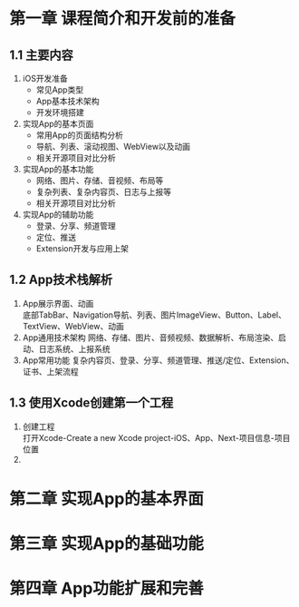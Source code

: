# 第一章 课程简介和开发前的准备
## 1.1 主要内容
1. iOS开发准备
    * 常见App类型
    * App基本技术架构
    * 开发环境搭建
2. 实现App的基本页面
    * 常用App的页面结构分析
    * 导航、列表、滚动视图、WebView以及动画
    * 相关开源项目对比分析
3. 实现App的基本功能
    * 网络、图片、存储、音视频、布局等
    * 复杂列表、复杂内容页、日志与上报等
    * 相关开源项目对比分析
4. 实现App的辅助功能
    * 登录、分享、频道管理
    * 定位、推送
    * Extension开发与应用上架
## 1.2 App技术栈解析
1. App展示界面、动画  
    底部TabBar、Navigation导航、列表、图片ImageView、Button、Label、TextView、WebView、动画
2. App通用技术架构
    网络、存储、图片、音频视频、数据解析、布局渲染、启动、日志系统、上报系统
3. App常用功能
    复杂内容页、登录、分享、频道管理、推送/定位、Extension、证书、上架流程 
## 1.3 使用Xcode创建第一个工程
1. 创建工程  
打开Xcode-Create a new Xcode project-iOS、App、Next-项目信息-项目位置
2. 
# 第二章 实现App的基本界面
# 第三章 实现App的基础功能
# 第四章 App功能扩展和完善

